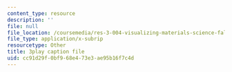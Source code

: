 ```yaml
---
content_type: resource
description: ''
file: null
file_location: /coursemedia/res-3-004-visualizing-materials-science-fall-2017/cc91d29f0bf968e473e3ae95b16f7c4d_cFZaKWiBD6I.srt
file_type: application/x-subrip
resourcetype: Other
title: 3play caption file
uid: cc91d29f-0bf9-68e4-73e3-ae95b16f7c4d
---
```

